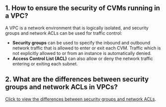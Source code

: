 ## 1. How to ensure the security of CVMs running in a VPC?
A VPC is a network environment that is logically isolated, and security groups and network ACLs can be used for traffic control:
- **Security groups** can be used to specify the inbound and outbound network traffic that is allowed to enter or exit each CVM. Traffic which is not explicitly allowed to or from an instance is automatically denied.
- **Access Control List (ACL)** can also allow or deny the network traffic entering or exiting each subnet.

## 2. What are the differences between security groups and network ACLs in VPCs?
[Click to view the differences between security groups and network ACLs](https://intl.cloud.tencent.com/doc/product/215/5132#.E5.AE.89.E5.85.A8.E7.BB.84.E4.B8.8E.E7.BD.91.E7.BB.9Cacl.E7.9A.84.E5.8C.BA.E5.88.AB).
